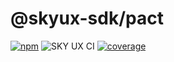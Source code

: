 # @skyux-sdk/pact

[![npm](https://img.shields.io/npm/v/@skyux-sdk/pact.svg)](https://www.npmjs.com/package/@skyux-sdk/pact)
![SKY UX CI](https://github.com/blackbaud/skyux-sdk-pact/workflows/SKY%20UX%20CI/badge.svg)
[![coverage](https://codecov.io/gh/blackbaud/skyux-sdk-pact/branch/master/graphs/badge.svg?branch=master)](https://codecov.io/gh/blackbaud/skyux-sdk-pact/branch/master)
